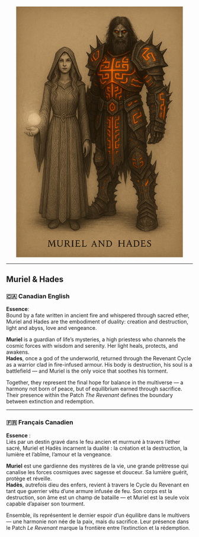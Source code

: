 <p align="center">
  <img src="Muriel&Hades.png" alt="Muriel and Hades" width="450"/>
</p>

---

## Muriel & Hades

### 🇨🇦 Canadian English

**Essence**:  
Bound by a fate written in ancient fire and whispered through sacred ether, Muriel and Hades are the embodiment of duality: creation and destruction, light and abyss, love and vengeance.

**Muriel** is a guardian of life’s mysteries, a high priestess who channels the cosmic forces with wisdom and serenity. Her light heals, protects, and awakens.  
**Hades**, once a god of the underworld, returned through the Revenant Cycle as a warrior clad in fire-infused armour. His body is destruction, his soul is a battlefield — and Muriel is the only voice that soothes his torment.

Together, they represent the final hope for balance in the multiverse — a harmony not born of peace, but of equilibrium earned through sacrifice. Their presence within the Patch *The Revenant* defines the boundary between extinction and redemption.

---

### 🇫🇷 Français Canadien

**Essence** :  
Liés par un destin gravé dans le feu ancien et murmuré à travers l’éther sacré, Muriel et Hadès incarnent la dualité : la création et la destruction, la lumière et l’abîme, l’amour et la vengeance.

**Muriel** est une gardienne des mystères de la vie, une grande prêtresse qui canalise les forces cosmiques avec sagesse et douceur. Sa lumière guérit, protège et réveille.  
**Hadès**, autrefois dieu des enfers, revient à travers le Cycle du Revenant en tant que guerrier vêtu d’une armure infusée de feu. Son corps est la destruction, son âme est un champ de bataille — et Muriel est la seule voix capable d’apaiser son tourment.

Ensemble, ils représentent le dernier espoir d’un équilibre dans le multivers — une harmonie non née de la paix, mais du sacrifice. Leur présence dans le Patch *Le Revenant* marque la frontière entre l’extinction et la rédemption.
